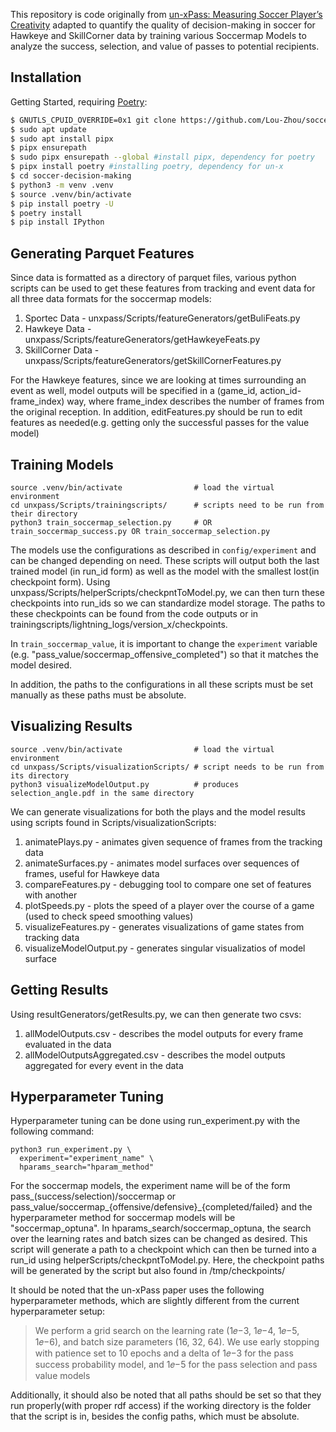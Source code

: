 This repository is code originally from [un-xPass: Measuring Soccer Player’s Creativity](https://github.com/ML-KULeuven/un-xPass) adapted to quantify the quality of decision-making in soccer for Hawkeye and SkillCorner data by training various Soccermap Models to analyze the success, selection, and value of passes to potential recipients.

## Installation

Getting Started, requiring [Poetry](https://python-poetry.org/):

```sh
$ GNUTLS_CPUID_OVERRIDE=0x1 git clone https://github.com/Lou-Zhou/soccer-decision-making.git #GNUTLS_CPUID_OVERRIDE=0x1 only included due to some errors with cloning / https connections
$ sudo apt update
$ sudo apt install pipx
$ pipx ensurepath
$ sudo pipx ensurepath --global #install pipx, dependency for poetry
$ pipx install poetry #installing poetry, dependency for un-x
$ cd soccer-decision-making
$ python3 -m venv .venv
$ source .venv/bin/activate
$ pip install poetry -U
$ poetry install
$ pip install IPython
```
## Generating Parquet Features

Since data is formatted as a directory of parquet files, various python scripts can be used to get these features from tracking and event data for all three data formats for the soccermap models:
1. Sportec Data - unxpass/Scripts/featureGenerators/getBuliFeats.py
2. Hawkeye Data - unxpass/Scripts/featureGenerators/getHawkeyeFeats.py
3. SkillCorner Data - unxpass/Scripts/featureGenerators/getSkillCornerFeatures.py

For the Hawkeye features, since we are looking at times surrounding an event as well, model outputs will be specified in a (game_id, action_id-frame_index) way, where frame_index describes the number of frames from the original reception. In addition, editFeatures.py should be run to edit features as needed(e.g. getting only the successful passes for the value model)

## Training Models

```
source .venv/bin/activate                # load the virtual environment
cd unxpass/Scripts/trainingscripts/      # scripts need to be run from their directory
python3 train_soccermap_selection.py     # OR train_soccermap_success.py OR train_soccermap_selection.py
```

The models use the configurations as described in `config/experiment` and can be changed depending on need. These scripts will output both the last trained model (in run_id form) as well as the model with the smallest lost(in checkpoint form). Using unxpass/Scripts/helperScripts/checkpntToModel.py, we can then turn these checkpoints into run_ids so we can standardize model storage. The paths to these checkpoints can be found from the code outputs or in trainingscripts/lightning_logs/version_x/checkpoints.

In `train_soccermap_value`, it is important to change the `experiment` variable (e.g. "pass_value/soccermap_offensive_completed") so that it matches the model desired.

In addition, the paths to the configurations in all these scripts must be set manually as these paths must be absolute.

## Visualizing Results

```
source .venv/bin/activate                # load the virtual environment
cd unxpass/Scripts/visualizationScripts/ # script needs to be run from its directory
python3 visualizeModelOutput.py          # produces selection_angle.pdf in the same directory
```

We can generate visualizations for both the plays and the model results using scripts found in Scripts/visualizationScripts:

1. animatePlays.py - animates given sequence of frames from the tracking data
2. animateSurfaces.py - animates model surfaces over sequences of frames, useful for Hawkeye data
3. compareFeatures.py - debugging tool to compare one set of features with another
4. plotSpeeds.py - plots the speed of a player over the course of a game (used to check speed smoothing values)
5. visualizeFeatures.py - generates visualizations of game states from tracking data
6. visualizeModelOutput.py - generates singular visualizatios of model surface 

## Getting Results

Using resultGenerators/getResults.py, we can then generate two csvs: 

1. allModelOutputs.csv - describes the model outputs for every frame evaluated in the data
2. allModelOutputsAggregated.csv - describes the model outputs aggregated for every event in the data

## Hyperparameter Tuning

Hyperparameter tuning can be done using run_experiment.py with the following command:

```
python3 run_experiment.py \
  experiment="experiment_name" \
  hparams_search="hparam_method" 
```

For the soccermap models, the experiment name will be of the form pass_(success/selection)/soccermap or pass_value/soccermap_{offensive/defensive}_{completed/failed} and the hyperparameter method for soccermap models will be "soccermap_optuna". In hparams_search/soccermap_optuna, the search over the learning rates and batch sizes can be changed as desired. This script will generate a path to a checkpoint which can then be turned into a run_id using helperScripts/checkpntToModel.py. Here, the checkpoint paths will be generated by the script but also found in /tmp/checkpoints/

It should be noted that the un-xPass paper uses the following hyperparameter methods, which are slightly different from the current hyperparameter setup:

> We perform a grid search on the learning rate (1𝑒−3,
> 1𝑒−4, 1𝑒−5, 1𝑒−6), and batch size parameters (16, 32, 64). We use
> early stopping with patience set to 10 epochs and a delta of 1𝑒−3 for
> the pass success probability model, and 1𝑒−5 for the pass selection
> and pass value models

Additionally, it should also be noted that all paths should be set so that they run properly(with proper rdf access) if the working directory is the folder that the script is in, besides the config paths, which must be absolute.
